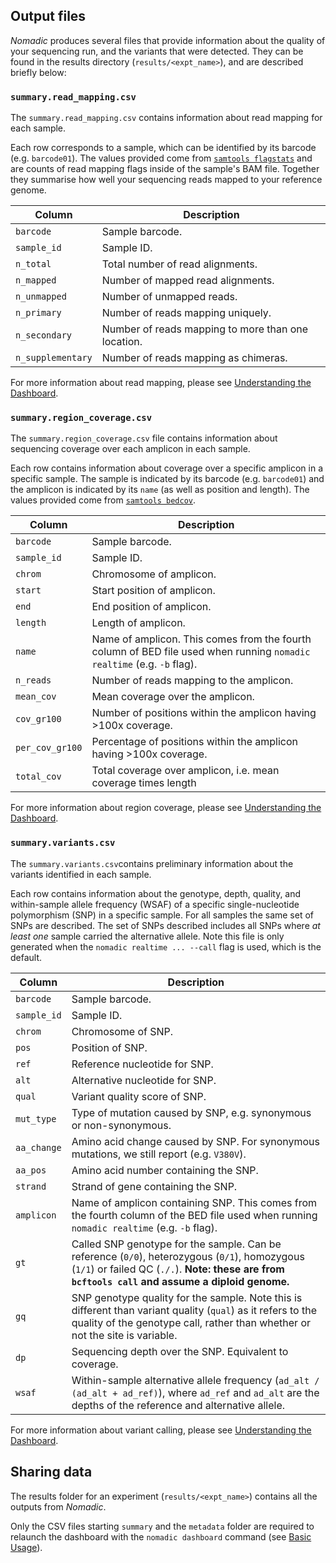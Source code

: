 
## Output files

*Nomadic* produces several files that provide information about the quality of your sequencing run, and the variants that were detected. They can be found in the results directory (`results/<expt_name>`), and are described briefly below:

### `summary.read_mapping.csv`
The `summary.read_mapping.csv` contains information about read mapping for each sample.

Each row corresponds to a sample, which can be identified by its barcode (e.g. `barcode01`). The values provided come from [`samtools flagstats`](https://www.htslib.org/doc/samtools-flagstat.html) and are counts of read mapping flags inside of the sample's BAM file. Together they summarise how well your sequencing reads mapped to your reference genome.

| Column | Description |
| --- | --- |
| `barcode` | Sample barcode. |
| `sample_id` | Sample ID. |
| `n_total` | Total number of read alignments. |
| `n_mapped` | Number of mapped read alignments. |
| `n_unmapped` | Number of unmapped reads. |
| `n_primary` | Number of reads mapping uniquely. |
| `n_secondary` | Number of reads mapping to more than one location. |
| `n_supplementary` | Number of reads mapping as chimeras. |

For more information about read mapping, please see [Understanding the Dashboard](understand.md#read-mapping-statistics).

### `summary.region_coverage.csv`
The `summary.region_coverage.csv` file contains information about sequencing coverage over each amplicon in each sample.


Each row contains information about coverage over a specific amplicon in a specific sample. The sample is indicated by its barcode (e.g. `barcode01`) and the amplicon is indicated by its `name` (as well as position and length). The values provided come from [`samtools bedcov`](https://www.htslib.org/doc/samtools-bedcov.html).

| Column | Description |
| --- | --- |
| `barcode` | Sample barcode. |
| `sample_id` | Sample ID. |
| `chrom` | Chromosome of amplicon. |
| `start` | Start position of amplicon. |
| `end` | End position of amplicon. |
| `length` | Length of amplicon. |
| `name` | Name of amplicon. This comes from the fourth column of BED file used when running `nomadic realtime` (e.g. `-b` flag). |
| `n_reads` | Number of reads mapping to the amplicon. |
| `mean_cov` | Mean coverage over the amplicon. |
| `cov_gr100` | Number of positions within the amplicon having >100x coverage. |
| `per_cov_gr100` | Percentage of positions within the amplicon having >100x coverage. |
| `total_cov` | Total coverage over amplicon, i.e. mean coverage times length |

For more information about region coverage, please see [Understanding the Dashboard](understand.md#region-coverage-statistics).


### `summary.variants.csv`
The `summary.variants.csv`contains preliminary information about the variants identified in each sample.


Each row contains information about the genotype, depth, quality, and within-sample allele frequency (WSAF) of a specific single-nucleotide polymorphism (SNP) in a specific sample. For all samples the same set of SNPs are described. The set of SNPs described includes all SNPs where *at least one* sample carried the alternative allele. Note this file is only generated when the `nomadic realtime ... --call` flag is used, which is the default.

| Column | Description |
| --- | --- |
| `barcode` | Sample barcode. |
| `sample_id` | Sample ID. |
| `chrom` | Chromosome of SNP. |
| `pos` | Position of SNP. |
| `ref` | Reference nucleotide for SNP. |
| `alt` | Alternative nucleotide for SNP. |
| `qual` | Variant quality score of SNP. |
| `mut_type` | Type of mutation caused by SNP, e.g. synonymous or non-synonymous. |
| `aa_change` | Amino acid change caused by SNP. For synonymous mutations, we still report (e.g. `V380V`). |
| `aa_pos` | Amino acid number containing the SNP. |
| `strand` | Strand of gene containing the SNP. |
| `amplicon` | Name of amplicon containing SNP.  This comes from the fourth column of the BED file used when running `nomadic realtime` (e.g. `-b` flag). |
| `gt` | Called SNP genotype for the sample. Can be reference (`0/0`), heterozygous (`0/1`), homozygous (`1/1`) or failed QC (`./.`). **Note: these are from `bcftools call` and assume a diploid genome.** |
| `gq` | SNP genotype quality for the sample. Note this is different than variant quality (`qual`) as it refers to the quality of the genotype call, rather than whether or not the site is variable. |
| `dp` | Sequencing depth over the SNP. Equivalent to coverage. |
| `wsaf` | Within-sample alternative allele frequency (`ad_alt / (ad_alt + ad_ref)`), where `ad_ref` and `ad_alt` are the depths of the reference and alternative allele. |


For more information about variant calling, please see [Understanding the Dashboard](understand.md#preliminary-variant-calling).

## Sharing data
The results folder for an experiment (`results/<expt_name>`) contains all the outputs from *Nomadic*. 

Only the CSV files starting `summary` and the `metadata` folder are required to relaunch the dashboard with the `nomadic dashboard` command (see [Basic Usage](basic.md)).